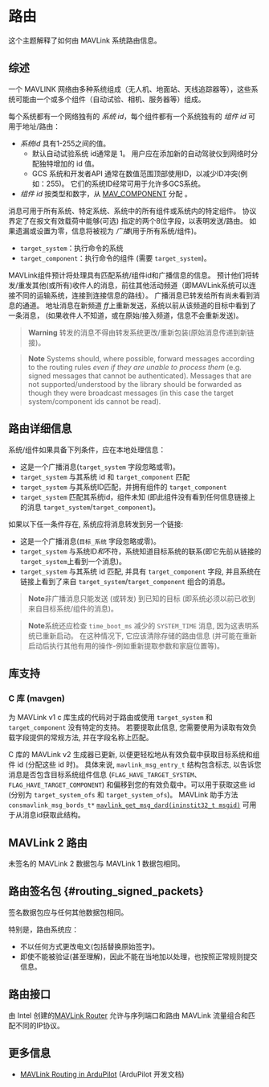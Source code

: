 # 路由

这个主题解释了如何由 MAVLink 系统路由信息。

## 综述

一个 MAVLINK 网络由多种系统组成（无人机、地面站、天线追踪器等），这些系统可能由一个或多个组件（自动试验、相机、服务器等）组成。

每个系统都有一个网络独有的 *系统 id*，每个组件都有一个系统独有的 *组件 id* 可用于地址/路由：

- *系统id* 具有1-255之间的值。 
  - 默认自动试验系统 id通常是 1。 用户应在添加新的自动驾驶仪到网络时分配独特增加的 id 值。
  - GCS 系统和开发者API 通常在数值范围顶部使用ID，以减少ID冲突(例如：255)。 它们的系统ID经常可用于允许多GCS系统。
- *组件 id* 按类型和数字，从 [MAV_COMPONENT](../messages/common.md#MAV_COMPONENT) 分配 。

消息可用于所有系统、特定系统、系统中的所有组件或系统内的特定组件。 协议界定了在报文有效载荷中能够(可选) 指定的两个8位字段，以表明发送/路由。 如果遗漏或设置为零，信息将被视为 *广播*(用于所有系统/组件)。

- `target_system`：执行命令的系统
- `target_component`：执行命令的组件 (需要 `target_system`)。

MAVLink组件预计将处理具有匹配系统/组件id和广播信息的信息。 预计他们将转发/重发其他(或所有)收件人的消息，前往其他活动频道（即MAVLink系统可以连接不同的运输系统，连接到连接信息的路线）。 广播消息已转发给所有尚未看到消息的通道。 地址消息在新频道 *ff*上重新发送，系统以前从该频道的目标中看到了一条消息， (如果收件人不知道，或在原始/接入频道，信息不会重新发送)。

> **Warning** 转发的消息不得由转发系统更改/重新包装(原始消息传递到新链接)。

<span></span>

> **Note** Systems should, where possible, forward messages according to the routing rules *even if they are unable to process them* (e.g. signed messages that cannot be authenticated). Messages that are not supported/understood by the library should be forwarded as though they were broadcast messages (in this case the target system/component ids cannot be read).

## 路由详细信息

系统/组件如果具备下列条件，应在本地处理信息：

- 这是一个广播消息(`target_system` 字段忽略或零)。
- `target_system` 与其系统 id 和 `target_component` 匹配
- `target_system` 与其系统ID匹配，并拥有组件的 `target_component`
- `target_system` 匹配其系统id，组件未知 (即此组件没有看到任何信息链接上的消息 `target_system`/`target_component`)。

如果以下任一条件存在, 系统应将消息转发到另一个链接:

- 这是一个广播消息(`目标_系统` 字段忽略或零)。
- `target_system` 与系统ID*和*不符，系统知道目标系统的联系(即它先前从链接的`target_system`上看到一个消息)。
- `target_system` 与其系统 id 匹配, 并具有 `target_component` 字段, 并且系统在链接上看到了来自 `target_system`/`target_component` 组合的消息。

> **Note**非广播消息只能发送 (或转发) 到已知的目标 (即系统必须以前已收到来自目标系统/组件的消息)。

<span></span>

> **Note**系统还应检查 `time_boot_ms` 减少的 `SYSTEM_TIME` 消息, 因为这表明系统已重新启动。 在这种情况下, 它应该清除存储的路由信息 (并可能在重新启动后执行其他有用的操作-例如重新提取参数和家庭位置等)。

## 库支持

### C 库 (mavgen)

为 MAVLink v1 c 库生成的代码对于路由或使用 `target_system` 和 `target_component` 没有特定的支持。 若要提取此信息, 您需要使用为读取有效负载字段提供的常规方法, 并在字段名称上匹配。

C 库的 MAVLink v2 生成器已更新, 以便更轻松地从有效负载中获取目标系统和组件 id (分配这些 id 时)。 具体来说, `mavlink_msg_entry_t` 结构包含标志, 以告诉您消息是否包含目标系统组件信息 (`FLAG_HAVE_TARGET_SYSTEM`、`FLAG_HAVE_TARGET_COMPONENT`) 和偏移到您的有效负载中。可以用于获取这些 id (分别为 `target_system_ofs` 和 `target_system_ofs`)。 MAVLink 助手方法 `consmavlink_msg_bords_t*` [`mavlink_get_msg_dard(ininstit32_t msgid)`](https://github.com/mavlink/c_library_v2/blob/master/mavlink_helpers.h) 可用于从消息id获取此结构。

<!-- note: A real example of above would be good in the C docs, and then we should just link to them here -->

## MAVLink 2 路由

未签名的 MAVLink 2 数据包与 MAVLink 1 数据包相同。

## 路由签名包 {#routing_signed_packets}

签名数据包应与任何其他数据包相同。

特别是，路由系统应：

- 不以任何方式更改电文(包括替换原始签字)。
- 即使不能被验证(甚至理解)，因此不能在当地加以处理，也按照正常规则提交信息。

## 路由接口

由 Intel 创建的[MAVLink Router](https://github.com/01org/mavlink-router) 允许与序列端口和路由 MAVLink 流量组合和匹配不同的IP协议。

## 更多信息

- [MAVLink Routing in ArduPilot](http://ardupilot.org/dev/docs/mavlink-routing-in-ardupilot.html) (ArduPilot 开发文档)